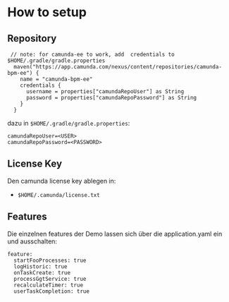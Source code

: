 # How to setup

## Repository

```
 // note: for camunda-ee to work, add  credentials to $HOME/.gradle/gradle.properties
  maven("https://app.camunda.com/nexus/content/repositories/camunda-bpm-ee") {
    name = "camunda-bpm-ee"
    credentials {
      username = properties["camundaRepoUser"] as String
      password = properties["camundaRepoPassword"] as String
    }
  }
```

dazu in `$HOME/.gradle/gradle.properties`:

```
camundaRepoUser=<USER>
camundaRepoPassword=<PASSWORD>

```

## License Key

Den camunda license key ablegen in:

* `$HOME/.camunda/license.txt`


## Features

Die einzelnen features der Demo lassen sich über die application.yaml ein und ausschalten:

```
feature:
  startFooProcesses: true
  logHistoric: true
  onTaskCreate: true
  processGgtService: true
  recalculateTimer: true
  userTaskCompletion: true
```